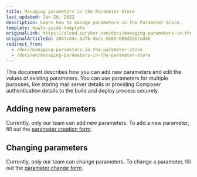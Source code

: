 ```yaml
---
title: Managing parameters in the Parameter Store
last_updated: Jan 26, 2022
description: Learn how to manage parameters in the Parameter Store.
template: howto-guide-template
originalLink: https://cloud.spryker.com/docs/managing-parameters-in-the-parameter-store
originalArticleId: 2047c84c-bd7b-4bce-9203-08945367ad46
redirect_from:
  - /docs/managing-parameters-in-the-parameter-store
  - /docs/en/managing-parameters-in-the-parameter-store
---
```


This document describes how you can add new parameters and edit the values of existing parameters. You can use parameters for multiple purposes, like storing mail server details or providing Composer authentication details to the build and deploy process securely.

## Adding new parameters

Currently, only our team can add new parameters. To add a new parameter, fill out the [parameter creation form](https://spryker.force.com/support/s/hosting-change-requests/change-request-new-param-store-variable).

## Changing parameters

Currently, only our team can change parameters. To change a parameter, fill out the  [parameter change form](https://spryker.force.com/support/s/hosting-change-requests/change-request-change-parameter).
